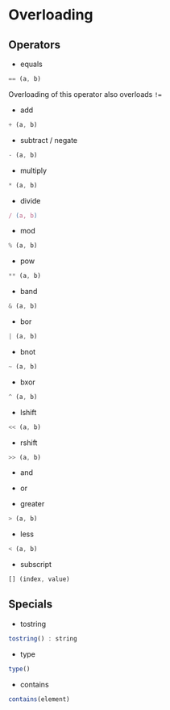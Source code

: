 # Overloading

## Operators

- equals
```js
== (a, b)
```
Overloading of this operator also overloads `!=`

- add
```js
+ (a, b)
```

- subtract / negate
```js
- (a, b)
```

- multiply
```js
* (a, b)
```

- divide
```js
/ (a, b)
```

- mod
```js
% (a, b)
```

- pow
```js
** (a, b)
```

- band
```js
& (a, b)
```

- bor
```js
| (a, b)
```

- bnot
```js
~ (a, b)
```

- bxor
```js
^ (a, b)
```

- lshift
```js
<< (a, b)
```

- rshift
```js
>> (a, b)
```

- and
- or

- greater
```js
> (a, b)
```

- less
```js
< (a, b)
```

- subscript
```js
[] (index, value)
```

## Specials

- tostring
```js
tostring() : string
```

- type
```js
type()
```

- contains
```js
contains(element)
```